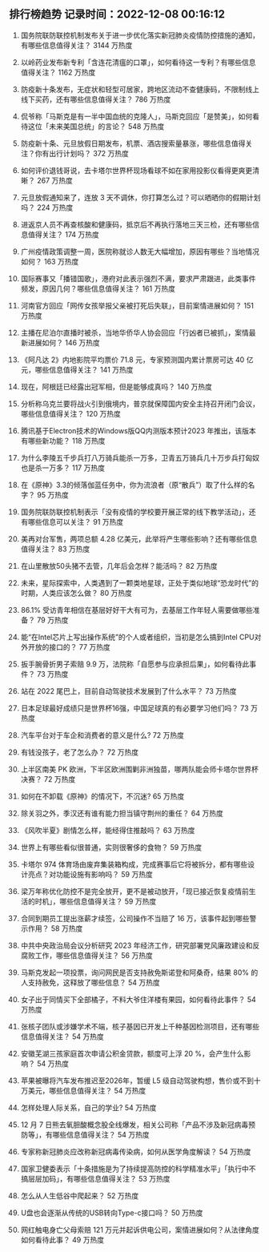 
## 排行榜趋势 记录时间：2022-12-08 00:16:12
  
  1. 国务院联防联控机制发布关于进一步优化落实新冠肺炎疫情防控措施的通知，有哪些信息值得关注？ 3144 万热度
    
  2. 以岭药业发布新专利「含连花清瘟的口罩」，如何看待这一专利？有哪些信息值得关注？ 1162 万热度
    
  3. 防疫新十条发布，无症状和轻型可居家，跨地区流动不查健康码，不限制线上线下买药，还有哪些信息值得关注？ 786 万热度
    
  4. 侃爷称「马斯克是有一半中国血统的克隆人」，马斯克回应「是赞美」，如何看待这位「未来美国总统」的言论？ 548 万热度
    
  5. 防疫新十条、元旦放假日期发布，机票、酒店搜索量暴涨，哪些信息值得关注？你有出行计划吗？ 372 万热度
    
  6. 如何评价退钱哥说，去卡塔尔世界杯现场看球不如在家用投影仪看得更爽更清晰？ 267 万热度
    
  7. 元旦放假通知来了，连放 3 天不调休，你打算怎么过？可以晒晒你的假期计划吗？ 224 万热度
    
  8. 进返京人员不再查核酸和健康码，抵京后不再执行落地三天三检，还有哪些信息值得关注？ 174 万热度
    
  9. 广州疫情政策调整一周，医院称就诊人数无大幅增加，原因有哪些？当地情况如何？ 163 万热度
    
  10. 国际赛事又「播错国歌」，港府对此表示强烈不满，要求严肃跟进，此类事件频发，原因几何？哪些信息值得关注？ 161 万热度
    
  11. 河南官方回应「网传女孩举报父亲被打死后失联」，目前案情进展如何？ 151 万热度
    
  12. 主播在尼泊尔直播时被杀，当地华侨华人协会回应「行凶者已被抓」，案情最新进展如何？ 146 万热度
    
  13. 《阿凡达 2》内地影院平均票价 71.8 元，专家预测国内累计票房可达 40 亿元，哪些信息值得关注？ 141 万热度
    
  14. 现在，阿根廷已经露出冠军相，但是能够成真吗？ 140 万热度
    
  15. 分析称乌克兰要将战火引到俄境内，普京就保障国内安全主持召开闭门会议，哪些信息值得关注？ 120 万热度
    
  16. 腾讯基于Electron技术的Windows版QQ内测版本预计2023 年推出，该版本有哪些新功能？ 118 万热度
    
  17. 为什么李陵五千步兵打八万骑兵能杀一万多，卫青五万骑兵几十万步兵打匈奴也是杀一万多？ 117 万热度
    
  18. 在《原神》3.3的倾落伽蓝任务中，你为流浪者（原“散兵”）取了什么样的名字？ 95 万热度
    
  19. 国务院联防联控机制表示「没有疫情的学校要开展正常的线下教学活动」，还有哪些信息可以关注？ 91 万热度
    
  20. 美再对台军售，两项总额 4.28 亿美元，此举将产生哪些影响？还有哪些信息值得关注？ 83 万热度
    
  21. 在山里散放50头猪不去管，几年后会怎样？能活吗？ 82 万热度
    
  22. 未来，星际探索中，人类遇到了一颗类地星球，正处于类似地球“恐龙时代”的时期，人类应该怎么做？ 80 万热度
    
  23. 86.1% 受访青年相信在基层好好干大有可为，去基层工作年轻人需要做哪些准备？ 79 万热度
    
  24. 能“在Intel芯片上写出操作系统”的个人或者组织，当初是怎么搞到Intel CPU对外开放的接口的？ 77 万热度
    
  25. 扳手腕骨折男子索赔 9.9 万，法院称「自愿参与应承担后果」，如何看待此事件？ 73 万热度
    
  26. 站在 2022 尾巴上，目前自动驾驶技术发展到了什么水平？ 73 万热度
    
  27. 日本足球最好成绩只是世界杯16强，中国足球真的有必要学习他们吗？ 73 万热度
    
  28. 汽车平台对于车企和消费者的意义是什么? 72 万热度
    
  29. 有钱没孩子，老了怎么办？ 72 万热度
    
  30. 上半区南美 PK 欧洲，下半区欧洲围剿非洲独苗，哪两队能会师卡塔尔世界杯决赛？ 72 万热度
    
  31. 如何在不卸载《原神》的情况下，不沉迷? 65 万热度
    
  32. 除关羽之外，季汉还有谁有能力担当镇守荆州的重任？ 64 万热度
    
  33. 《风吹半夏》剧情怎么样，能经得住推敲吗？ 63 万热度
    
  34. 世界上有哪些看似很普通，实则很奢侈的食物？ 59 万热度
    
  35. 卡塔尔 974 体育场由废弃集装箱构成，完成赛事后它将被拆分，都有哪些设计亮点？对功能设施有影响吗？ 59 万热度
    
  36. 梁万年称优化防控不是完全放开，更不是被动放开，「现已接近恢复疫情前生活的时机」，哪些信息值得关注？ 59 万热度
    
  37. 合同到期员工提出涨薪才续签，公司操作不当赔了 16 万，该事件起到哪些警示作用？ 58 万热度
    
  38. 中共中央政治局会议分析研究 2023 年经济工作，研究部署党风廉政建设和反腐败工作，哪些信息值得关注？ 56 万热度
    
  39. 马斯克发起一项投票，询问网民是否支持赦免斯诺登和阿桑奇，结果 80% 的人支持赦免，这释放了哪些信息？ 54 万热度
    
  40. 女子出于同情买下全部橘子，不料大爷住洋楼有果园，如何看待此事件？ 54 万热度
    
  41. 张核子团队或涉嫌学术不端，核子基因已开发上千种基因检测项目，还有哪些信息值得关注？ 54 万热度
    
  42. 安徽芜湖三孩家庭首次申请公积金贷款，额度可上浮 20 %，会产生什么影响？ 54 万热度
    
  43. 苹果被曝将汽车发布推迟至2026年，暂缓 L5 级自动驾驶构想，售价或不到十万美元，哪些信息值得关注？ 54 万热度
    
  44. 怎样处理人际关系，自己的学业? 54 万热度
    
  45. 12 月 7 日熊去氧胆酸概念股全线爆发，相关公司称「产品不涉及新冠病毒预防等」，有哪些信息值得关注？ 54 万热度
    
  46. 专家称新冠肺炎应改称新冠病毒传染病，如何从医学角度解读？ 54 万热度
    
  47. 国家卫健委表示「十条措施是为了持续提高防控的科学精准水平」「执行中不搞层层加码」，有哪些信息值得关注？ 53 万热度
    
  48. 怎么从人生低谷中爬起来？ 52 万热度
    
  49. U盘也会逐渐从传统的USB转向Type-c接口吗？ 50 万热度
    
  50. 网红触电身亡父母索赔 121 万元并起诉供电公司，案情进展如何？从法律角度如何看待此事？ 49 万热度
    